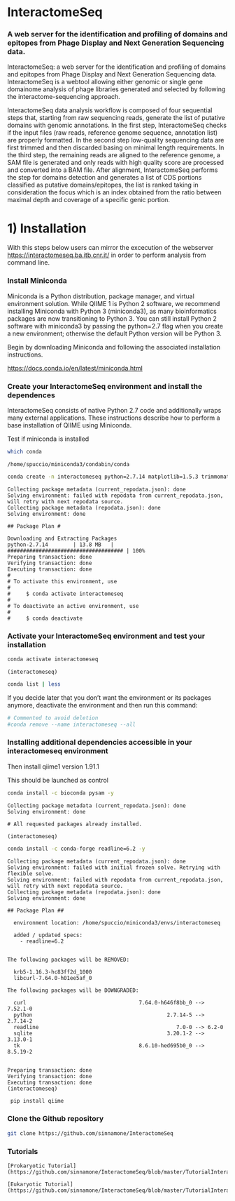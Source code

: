 # InteractomeSeq

### A web server for the identification and profiling of domains and epitopes from Phage Display and Next Generation Sequencing data.

InteractomeSeq: a web server for the identification and profiling of domains and epitopes from Phage Display and Next Generation Sequencing data. InteractomeSeq is a webtool allowing either genomic or single gene domainome analysis of phage libraries generated and selected by following the interactome-sequencing approach.

InteractomeSeq data analysis workflow is composed of four sequential steps that, starting from raw sequencing reads, generate the list of putative domains with genomic annotations. In the first step, InteractomeSeq checks if the input files (raw reads, reference genome sequence, annotation list) are properly formatted. In the second step low-quality sequencing data are first trimmed and then discarded basing on minimal length requirements. In the third step, the remaining reads are aligned to the reference genome, a SAM file is generated and only reads with high quality score are processed and converted into a BAM file. After alignment, InteractomeSeq performs the step for domains detection and generates a list of CDS portions classified as putative domains/epitopes, the list is ranked taking in consideration the focus which is an index obtained from the ratio between maximal depth and coverage of a specific genic portion.

# 1)  Installation 

With this steps below users can mirror the excecution of the webserver https://interactomeseq.ba.itb.cnr.it/ in order to perform analysis from command line. 

### Install Miniconda

Miniconda is a Python distribution, package manager, and virtual environment solution. While QIIME 1 is Python 2 software, we recommend installing Miniconda with Python 3 (miniconda3), as many bioinformatics packages are now transitioning to Python 3. You can still install Python 2 software with miniconda3 by passing the python=2.7 flag when you create a new environment; otherwise the default Python version will be Python 3.

Begin by downloading Miniconda and following the associated installation instructions.

https://docs.conda.io/en/latest/miniconda.html

### Create your InteractomeSeq environment and install the dependences

InteractomeSeq consists of native Python 2.7 code and additionally wraps many external applications. These instructions describe how to perform a base installation of QIIME using Miniconda.

Test if miniconda is installed


```bash
which conda
```

    /home/spuccio/miniconda3/condabin/conda



```bash
conda create -n interactomeseq python=2.7.14 matplotlib=1.5.3 trimmomatic=0.36 kallisto=0.46.0 cutadapt=1.12 blast r-base=3.4.1 pandas=0.21.0 samtools=0.1.19 sumaclust cython biom-format biopython pybedtools bioconductor-edger ucsc-bedgraphtobigwig -c conda-forge -c bioconda -c r -c anaconda -y
```

    Collecting package metadata (current_repodata.json): done
    Solving environment: failed with repodata from current_repodata.json, will retry with next repodata source.
    Collecting package metadata (repodata.json): done
    Solving environment: done
    
    ## Package Plan #    
    
    Downloading and Extracting Packages
    python-2.7.14        | 13.8 MB   | ##################################### | 100% 
    Preparing transaction: done
    Verifying transaction: done
    Executing transaction: done
    #
    # To activate this environment, use
    #
    #     $ conda activate interactomeseq
    #
    # To deactivate an active environment, use
    #
    #     $ conda deactivate
    


### Activate your InteractomeSeq environment and test your installation


```bash
conda activate interactomeseq
```

    (interactomeseq) 




```bash
conda list | less 
```

If you decide later that you don’t want the environment or its packages anymore, deactivate the environment and then run this command:


```bash
# Commented to avoid deletion
#conda remove --name interactomeseq --all
```

### Installing additional dependencies accessible in your interactomeseq environment

Then install qiime1 version 1.91.1

This should be launched as control 


```bash
conda install -c bioconda pysam -y
```

    Collecting package metadata (current_repodata.json): done
    Solving environment: done
    
    # All requested packages already installed.
    
    (interactomeseq) 




```bash
conda install -c conda-forge readline=6.2 -y
```

    Collecting package metadata (current_repodata.json): done
    Solving environment: failed with initial frozen solve. Retrying with flexible solve.
    Solving environment: failed with repodata from current_repodata.json, will retry with next repodata source.
    Collecting package metadata (repodata.json): done
    Solving environment: done
    
    ## Package Plan ##
    
      environment location: /home/spuccio/miniconda3/envs/interactomeseq
    
      added / updated specs:
        - readline=6.2
    
    
    The following packages will be REMOVED:
    
      krb5-1.16.3-hc83ff2d_1000
      libcurl-7.64.0-h01ee5af_0
    
    The following packages will be DOWNGRADED:
    
      curl                                    7.64.0-h646f8bb_0 --> 7.52.1-0
      python                                           2.7.14-5 --> 2.7.14-2
      readline                                            7.0-0 --> 6.2-0
      sqlite                                           3.20.1-2 --> 3.13.0-1
      tk                                      8.6.10-hed695b0_0 --> 8.5.19-2
    
    
    Preparing transaction: done
    Verifying transaction: done
    Executing transaction: done
    (interactomeseq) 




```bash
 pip install qiime 
```

### Clone the Github repository


```bash
git clone https://github.com/sinnamone/InteractomeSeq
```
### Tutorials
```
[Prokaryotic Tutorial](https://github.com/sinnamone/InteractomeSeq/blob/master/TutorialInteractomeSeqCLI_Prokaryotic.md)
```
```
[Eukaryotic Tutorial](https://github.com/sinnamone/InteractomeSeq/blob/master/TutorialInteractomeSeqCLI_Eucaryotic.md)
```
